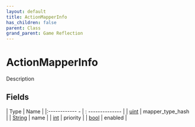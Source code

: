 ```yaml
---
layout: default
title: ActionMapperInfo
has_children: false
parent: Class
grand_parent: Game Reflection
---
```

# ActionMapperInfo
Description 

## Fields
| Type | Name |
|:------------ - | : -------------- |
| [uint](game-reflection/components/uint.md) | mapper_type_hash |
| [String](game-reflection/components/string.md) | name |
| [int](game-reflection/enums/int.md) | priority |
| [bool](game-reflection/components/bool.md) | enabled |
